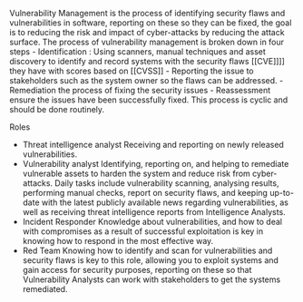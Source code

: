 Vulnerability Management is the process of identifying security flaws and vulnerabilities in software, reporting on these so they can be fixed, the goal is to reducing the risk and impact of cyber-attacks by reducing the attack surface. The process of vulnerability  management is broken down in four steps 
	-	Identification : Using scanners, manual techniques and asset discovery to identify and record systems with the security flaws [[CVE]]]] they have with scores based on [[CVSS]]
	-	Reporting the issue to stakeholders such as the system owner so the flaws can be addressed. 
	-	Remediation the process of fixing the security issues 
	-	 Reassessment ensure the issues have been successfully fixed. 
This process is cyclic and should be done routinely. 	

Roles 

-	Threat intelligence analyst
	Receiving and reporting on newly released vulnerabilities.
-	Vulnerability analyst 
	Identifying, reporting on, and helping to remediate vulnerable assets to harden the system and reduce risk from cyber-attacks. Daily tasks include vulnerability scanning, analysing results, performing manual checks, report on security flaws, and keeping up-to-date with the latest publicly available news regarding vulnerabilities, as well as receiving threat intelligence reports from Intelligence Analysts.
-	Incident Responder
	Knowledge about vulnerabilities, and how to deal with compromises as a result of successful exploitation is key in knowing how to respond in the most effective way.
-	Red Team
	Knowing how to identify and scan for vulnerabilities and security flaws is key to this role, allowing you to exploit systems and gain access for security purposes, reporting on these so that Vulnerability Analysts can work with stakeholders to get the systems remediated.
	
